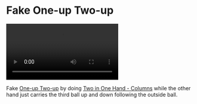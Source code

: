 # Fake One-up Two-up

![FakeOne-upTwo-up](/videos/mp4/fakeoneuptwoup.mp4)

Fake [One-up Two-up](one-uptwo-up) by doing [Two in One Hand - Columns](twoinonehand-columns) while the other hand just carries the third ball up and down following the outside ball.

